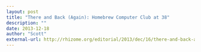 ```yaml
---
layout: post
title: "There and Back (Again): Homebrew Computer Club at 38"
description: ""
date: 2013-12-18
author: "Scott"
external-url: http://rhizome.org/editorial/2013/dec/16/there-and-back-again-homebrew-computer-club-38/
---
```

